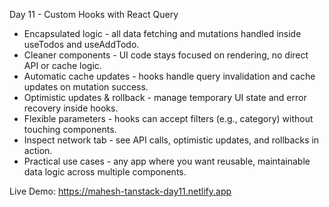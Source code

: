 Day 11 - Custom Hooks with React Query

- Encapsulated logic - all data fetching and mutations handled inside useTodos and useAddTodo.
- Cleaner components - UI code stays focused on rendering, no direct API or cache logic.
- Automatic cache updates - hooks handle query invalidation and cache updates on mutation success.
- Optimistic updates & rollback - manage temporary UI state and error recovery inside hooks.
- Flexible parameters - hooks can accept filters (e.g., category) without touching components.
- Inspect network tab - see API calls, optimistic updates, and rollbacks in action.
- Practical use cases - any app where you want reusable, maintainable data logic across multiple components.

Live Demo: https://mahesh-tanstack-day11.netlify.app